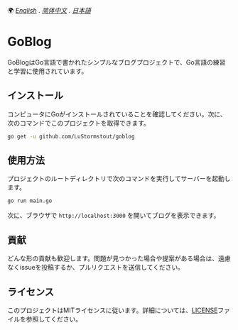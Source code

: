 🌍 *[English](README.md)* . *[简体中文](README_zh.md)* . *[日本語](README_ja.md)*

# GoBlog

GoBlogはGo言語で書かれたシンプルなブログプロジェクトで、Go言語の練習と学習に使用されています。

## インストール

コンピュータにGoがインストールされていることを確認してください。次に、次のコマンドでこのプロジェクトを取得できます。

```bash
go get -u github.com/LuStormstout/goblog
```

## 使用方法

プロジェクトのルートディレクトリで次のコマンドを実行してサーバーを起動します。

```bash
go run main.go
```

次に、ブラウザで `http://localhost:3000` を開いてブログを表示できます。

## 貢献

どんな形の貢献も歓迎します。問題が見つかった場合や提案がある場合は、遠慮なくissueを投稿するか、プルリクエストを送信してください。

## ライセンス

このプロジェクトはMITライセンスに従います。詳細については、[LICENSE](LICENSE)ファイルを参照してください。
